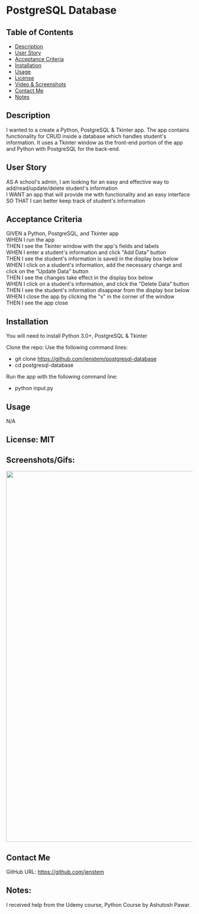 # PostgreSQL Database

## Table of Contents
+ [Description](#description)
+ [User Story](#userstory)
+ [Acceptance Criteria](#acceptance)
+ [Installation](#installation)
+ [Usage](#usage)
+ [License](#license)
+ [Video & Screenshots](#screenshots)
+ [Contact Me](#contact)
+ [Notes](#notes)
##

<a id='description'></a>
## Description

I wanted to a create a Python, PostgreSQL & Tkinter app.  The app contains functionality for CRUD inside a database which handles student's information.  It uses a Tkinter window as the front-end portion of the app and Python with PostgreSQL for the back-end.
##

<a id='userstory'></a>
## User Story

AS A school's admin, I am looking for an easy and effective way to add/read/update/delete student's information\
I WANT an app that will provide me with functionality and an easy interface\
SO THAT I can better keep track of student's information
##

<a id='acceptance'></a>
## Acceptance Criteria

GIVEN a Python, PostgreSQL, and Tkinter app\
WHEN I run the app\
THEN I see the Tkinter window with the app's fields and labels\
WHEN I enter a student's information and click "Add Data" button\
THEN I see the student's information is saved in the display box below\
WHEN I click on a student's information, add the necessary change and click on the "Update Data" button\
THEN I see the changes take effect in the display box below\
WHEN I click on a student's information, and click the "Delete Data" button\
THEN I see the student's information disappear from the display box below\
WHEN I close the app by clicking the "x" in the corner of the window\
THEN I see the app close
##

<a id='installation'></a>
## Installation
You will need to install Python 3.0+, PostgreSQL & Tkinter

Clone the repo:
Use the following command lines:
- git clone https://github.com/jenstem/postgresql-database
- cd postgresql-database

Run the app with the following command line:
- python input.py
##

<a id='usage'></a>
## Usage

N/A

##

<a id='license'></a>
## License:  MIT
##

<a id='screenshots'></a>
## Screenshots/Gifs:

<img src="https://github.com/jenstem/space_invasion/blob/main/space-invasion-ezgif.com-video-to-gif-converter.gif" width=1000>

<a id='contact'></a>
## Contact Me
GitHub URL:  https://github.com/jenstem

##
<a id='notes'></a>
## Notes:

I received help from the Udemy course, Python Course by Ashutosh Pawar.